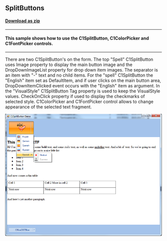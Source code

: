 ## SplitButtons
#### [Download as zip](https://grapecity.github.io/DownGit/#/home?url=https://github.com/GrapeCity/ComponentOne-WinForms-Samples/tree/master/NetFramework\Input\CS\SplitButtons)
____
#### This sample shows how to use the C1SplitButton, C1ColorPicker and C1FontPicker controls.
____
There are two C1SplitButton's on the form.
The top "Spell" C1SplitButton uses Image property to display the main button image and the DropDownImageList property for drop down item images.
The separator is an item with "-" text and no child items.
For the "spell" C1SplitButton the "English" item set as DefaultItem, and if user clicks on the main button area, DropDownItemClicked event occurs with the "English" item as argument.
In the "VisualStyle" C1SplitButton Tag property is used to keep the VisualStyle values.
CheckOnClick property if used to display the checkmarks of selected style.
C1ColorPicker and C1FontPicker control allows to change appearance of the selected text fragment.

![screenshot](screenshot.PNG)
